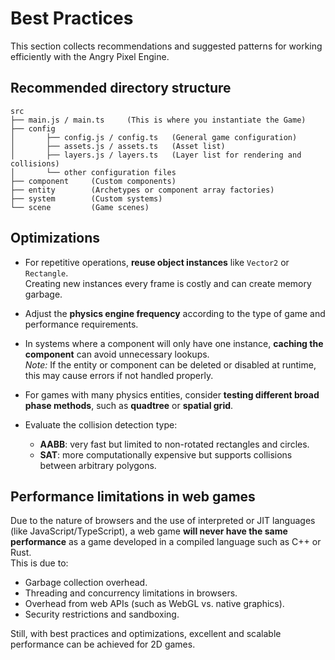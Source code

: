 # Best Practices

This section collects recommendations and suggested patterns for working efficiently with the Angry Pixel Engine.

## Recommended directory structure

```plaintext
src
├── main.js / main.ts     (This is where you instantiate the Game)
├── config
│       ├── config.js / config.ts   (General game configuration)
│       ├── assets.js / assets.ts   (Asset list)
│       ├── layers.js / layers.ts   (Layer list for rendering and collisions)
│       └── other configuration files
├── component     (Custom components)
├── entity        (Archetypes or component array factories)
├── system        (Custom systems)
└── scene         (Game scenes)
```

## Optimizations

-   For repetitive operations, **reuse object instances** like `Vector2` or `Rectangle`.  
    Creating new instances every frame is costly and can create memory garbage.

-   Adjust the **physics engine frequency** according to the type of game and performance requirements.

-   In systems where a component will only have one instance, **caching the component** can avoid unnecessary lookups.  
    _Note:_ If the entity or component can be deleted or disabled at runtime, this may cause errors if not handled properly.

-   For games with many physics entities, consider **testing different broad phase methods**, such as **quadtree** or **spatial grid**.

-   Evaluate the collision detection type:
    -   **AABB**: very fast but limited to non-rotated rectangles and circles.
    -   **SAT**: more computationally expensive but supports collisions between arbitrary polygons.

## Performance limitations in web games

Due to the nature of browsers and the use of interpreted or JIT languages (like JavaScript/TypeScript), a web game **will never have the same performance** as a game developed in a compiled language such as C++ or Rust.  
This is due to:

-   Garbage collection overhead.
-   Threading and concurrency limitations in browsers.
-   Overhead from web APIs (such as WebGL vs. native graphics).
-   Security restrictions and sandboxing.

Still, with best practices and optimizations, excellent and scalable performance can be achieved for 2D games.
